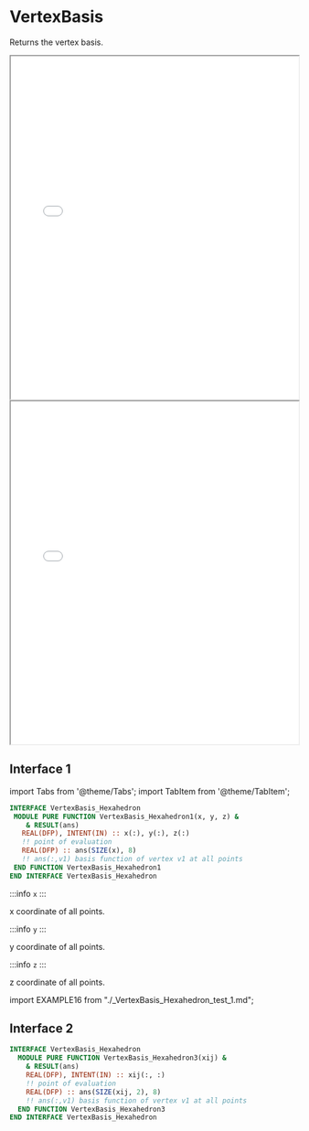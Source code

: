 # VertexBasis

Returns the vertex basis.

<iframe src="/elements/hexahedron/vertexBasis.html" height="600" width="100%" scrolling="no"></iframe>

<iframe src="/elements/hexahedron/vertexBasis2.html" height="600" width="100%" scrolling="no"></iframe>

<!-- ![](./figures/vertexBasis.svg) -->

## Interface 1

import Tabs from '@theme/Tabs';
import TabItem from '@theme/TabItem';

<Tabs>
<TabItem value="interface" label="܀ Interface" default>

```fortran
INTERFACE VertexBasis_Hexahedron
 MODULE PURE FUNCTION VertexBasis_Hexahedron1(x, y, z) &
    & RESULT(ans)
   REAL(DFP), INTENT(IN) :: x(:), y(:), z(:)
   !! point of evaluation
   REAL(DFP) :: ans(SIZE(x), 8)
   !! ans(:,v1) basis function of vertex v1 at all points
 END FUNCTION VertexBasis_Hexahedron1
END INTERFACE VertexBasis_Hexahedron
```

:::info `x`
:::

x coordinate of all points.

:::info `y`
:::

y coordinate of all points.

:::info `z`
:::

z coordinate of all points.

</TabItem>

<TabItem value="example" label="️܀ See example">

import EXAMPLE16 from "./_VertexBasis_Hexahedron_test_1.md";

<EXAMPLE16 />

</TabItem>

<TabItem value="close" label="↢ ">

</TabItem>
</Tabs>

## Interface 2

```fortran
INTERFACE VertexBasis_Hexahedron
  MODULE PURE FUNCTION VertexBasis_Hexahedron3(xij) &
    & RESULT(ans)
    REAL(DFP), INTENT(IN) :: xij(:, :)
    !! point of evaluation
    REAL(DFP) :: ans(SIZE(xij, 2), 8)
    !! ans(:,v1) basis function of vertex v1 at all points
  END FUNCTION VertexBasis_Hexahedron3
END INTERFACE VertexBasis_Hexahedron
```
